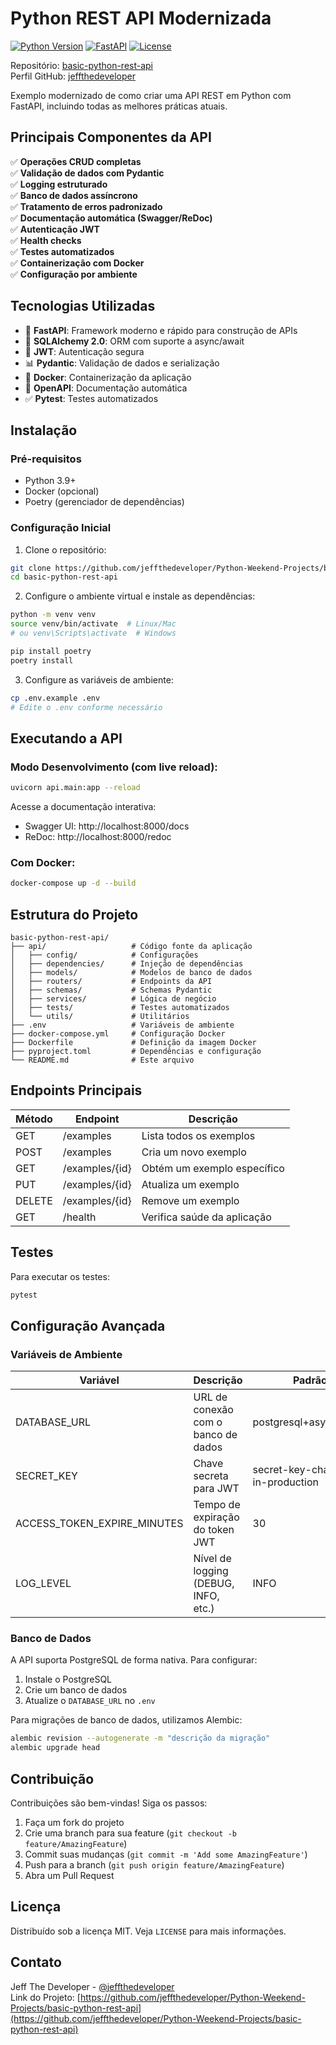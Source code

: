 # Python REST API Modernizada

[![Python Version](https://img.shields.io/badge/python-3.9%2B-blue.svg)](https://www.python.org/)
[![FastAPI](https://img.shields.io/badge/FastAPI-0.78.0-green.svg)](https://fastapi.tiangolo.com/)
[![License](https://img.shields.io/badge/license-MIT-blue.svg)](LICENSE)

Repositório: [basic-python-rest-api](https://github.com/jeffthedeveloper/Python-Weekend-Projects/basic-python-rest-api)  
Perfil GitHub: [jeffthedeveloper](https://github.com/jeffthedeveloper)

Exemplo modernizado de como criar uma API REST em Python com FastAPI, incluindo todas as melhores práticas atuais.

## Principais Componentes da API

✅ **Operações CRUD completas**  
✅ **Validação de dados com Pydantic**  
✅ **Logging estruturado**  
✅ **Banco de dados assíncrono**  
✅ **Tratamento de erros padronizado**  
✅ **Documentação automática (Swagger/ReDoc)**  
✅ **Autenticação JWT**  
✅ **Health checks**  
✅ **Testes automatizados**  
✅ **Containerização com Docker**  
✅ **Configuração por ambiente**

## Tecnologias Utilizadas

- 🚀 **FastAPI**: Framework moderno e rápido para construção de APIs
- 🐘 **SQLAlchemy 2.0**: ORM com suporte a async/await
- 🔐 **JWT**: Autenticação segura
- 📊 **Pydantic**: Validação de dados e serialização
- 🐳 **Docker**: Containerização da aplicação
- 📝 **OpenAPI**: Documentação automática
- ✅ **Pytest**: Testes automatizados

## Instalação

### Pré-requisitos

- Python 3.9+
- Docker (opcional)
- Poetry (gerenciador de dependências)

### Configuração Inicial

1. Clone o repositório:

```bash
git clone https://github.com/jeffthedeveloper/Python-Weekend-Projects/basic-python-rest-api.git
cd basic-python-rest-api
```

2. Configure o ambiente virtual e instale as dependências:

```bash
python -m venv venv
source venv/bin/activate  # Linux/Mac
# ou venv\Scripts\activate  # Windows

pip install poetry
poetry install
```

3. Configure as variáveis de ambiente:

```bash
cp .env.example .env
# Edite o .env conforme necessário
```

## Executando a API

### Modo Desenvolvimento (com live reload):

```bash
uvicorn api.main:app --reload
```

Acesse a documentação interativa:
- Swagger UI: http://localhost:8000/docs
- ReDoc: http://localhost:8000/redoc

### Com Docker:

```bash
docker-compose up -d --build
```

## Estrutura do Projeto

```
basic-python-rest-api/
├── api/                   # Código fonte da aplicação
│   ├── config/            # Configurações
│   ├── dependencies/      # Injeção de dependências
│   ├── models/            # Modelos de banco de dados
│   ├── routers/           # Endpoints da API
│   ├── schemas/           # Schemas Pydantic
│   ├── services/          # Lógica de negócio
│   ├── tests/             # Testes automatizados
│   └── utils/             # Utilitários
├── .env                   # Variáveis de ambiente
├── docker-compose.yml     # Configuração Docker
├── Dockerfile             # Definição da imagem Docker
├── pyproject.toml         # Dependências e configuração
└── README.md              # Este arquivo
```

## Endpoints Principais

| Método | Endpoint          | Descrição                     |
|--------|-------------------|-------------------------------|
| GET    | /examples         | Lista todos os exemplos       |
| POST   | /examples         | Cria um novo exemplo          |
| GET    | /examples/{id}    | Obtém um exemplo específico   |
| PUT    | /examples/{id}    | Atualiza um exemplo           |
| DELETE | /examples/{id}    | Remove um exemplo             |
| GET    | /health           | Verifica saúde da aplicação   |

## Testes

Para executar os testes:

```bash
pytest
```

## Configuração Avançada

### Variáveis de Ambiente

| Variável                     | Descrição                              | Padrão                          |
|------------------------------|----------------------------------------|---------------------------------|
| DATABASE_URL                 | URL de conexão com o banco de dados    | postgresql+asyncpg://...        |
| SECRET_KEY                   | Chave secreta para JWT                 | secret-key-change-in-production |
| ACCESS_TOKEN_EXPIRE_MINUTES  | Tempo de expiração do token JWT        | 30                              |
| LOG_LEVEL                    | Nível de logging (DEBUG, INFO, etc.)   | INFO                            |

### Banco de Dados

A API suporta PostgreSQL de forma nativa. Para configurar:

1. Instale o PostgreSQL
2. Crie um banco de dados
3. Atualize o `DATABASE_URL` no `.env`

Para migrações de banco de dados, utilizamos Alembic:

```bash
alembic revision --autogenerate -m "descrição da migração"
alembic upgrade head
```

## Contribuição

Contribuições são bem-vindas! Siga os passos:

1. Faça um fork do projeto
2. Crie uma branch para sua feature (`git checkout -b feature/AmazingFeature`)
3. Commit suas mudanças (`git commit -m 'Add some AmazingFeature'`)
4. Push para a branch (`git push origin feature/AmazingFeature`)
5. Abra um Pull Request

## Licença

Distribuído sob a licença MIT. Veja `LICENSE` para mais informações.

## Contato

Jeff The Developer - [@jeffthedeveloper](https://github.com/jeffthedeveloper)  
Link do Projeto: [https://github.com/jeffthedeveloper/Python-Weekend-Projects/basic-python-rest-api](https://github.com/jeffthedeveloper/Python-Weekend-Projects/basic-python-rest-api)